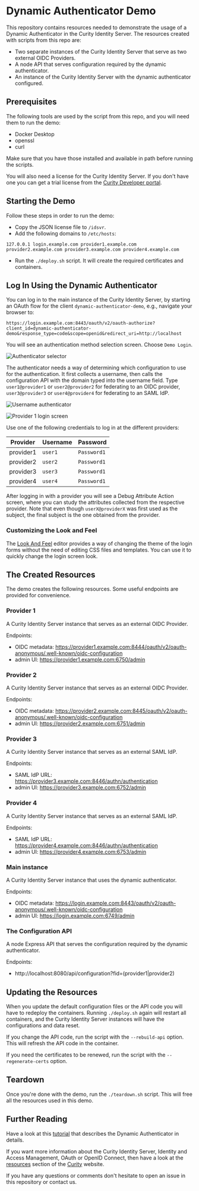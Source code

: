 # Dynamic Authenticator Demo

This repository contains resources needed to demonstrate the usage of a Dynamic Authenticator in the Curity Identity Server.
The resources created with scripts from this repo are:

- Two separate instances of the Curity Identity Server that serve as two external OIDC Providers.
- A node API that serves configuration required by the dynamic authenticator.
- An instance of the Curity Identity Server with the dynamic authenticator configured.

## Prerequisites

The following tools are used by the script from this repo, and you will need them to run the demo:

- Docker Desktop
- openssl
- curl

Make sure that you have those installed and available in path before running the scripts.

You will also need a license for the Curity Identity Server. If you don't have one you can get a trial license from the
[Curity Developer portal](https://developer.curity.io/free-trial/).

## Starting the Demo

Follow these steps in order to run the demo:

- Copy the JSON license file to `/idsvr`.
- Add the following domains to `/etc/hosts`:

```
127.0.0.1 login.example.com provider1.example.com provider2.example.com provider3.example.com provider4.example.com
```

- Run the `./deploy.sh` script. It will create the required certificates and containers.

## Log In Using the Dynamic Authenticator

You can log in to the main instance of the Curity Identity Server, by starting an OAuth flow for the client `dynamic-authenticator-demo`,
e.g., navigate your browser to:

```
https://login.example.com:8443/oauth/v2/oauth-authorize?client_id=dynamic-authenticator-demo&response_type=code&scope=openid&redirect_uri=http://localhost
```

You will see an authentication method selection screen. Choose `Demo Login`.

![Authenticator selector](/docs/selector.jpg)

The authenticator needs a way of determining which configuration to use for the authentication. It first collects a username,
then calls the configuration API with the domain typed into the username field. Type `user1@provider1` or `user2@provider2` for federating to an OIDC provider,
`user3@provider3` or `user4@provider4` for federating to an SAML IdP.

![Username authenticator](/docs/username.jpg)

![Provider 1 login screen](/docs/provider1.jpg)

Use one of the following credentials to log in at the different providers:

| Provider  | Username | Password    |
|-----------|----------|-------------|
| provider1 | `user1`  | `Password1` |
| provider2 | `user2`  | `Password1` |
| provider3 | `user3`  | `Password1` |
| provider4 | `user4`  | `Password1` |

After logging in with a provider you will see a Debug Attribute Action screen, where you can study the attributes collected from the respective provider.
Note that even though `userX@providerX` was first used as the subject, the final subject is the one obtained from the provider.

### Customizing the Look and Feel

The [Look And Feel](https://curity.io/resources/learn/customize-look-and-feel-simple) editor provides a way of changing the theme of the login forms without the need of editing CSS files and templates. You can use it to quickly change the login screen look.

## The Created Resources

The demo creates the following resources. Some useful endpoints are provided for convenience.

### Provider 1

A Curity Identity Server instance that serves as an external OIDC Provider.

Endpoints:
- OIDC metadata: https://provider1.example.com:8444/oauth/v2/oauth-anonymous/.well-known/oidc-configuration
- admin UI: https://provider1.example.com:6750/admin

### Provider 2

A Curity Identity Server instance that serves as an external OIDC Provider.

Endpoints:
- OIDC metadata: https://provider2.example.com:8445/oauth/v2/oauth-anonymous/.well-known/oidc-configuration
- admin UI: https://provider2.example.com:6751/admin

### Provider 3

A Curity Identity Server instance that serves as an external SAML IdP.

Endpoints:
- SAML IdP URL: https://provider3.example.com:8446/authn/authentication
- admin UI: https://provider3.example.com:6752/admin

### Provider 4

A Curity Identity Server instance that serves as an external SAML IdP.

Endpoints:
- SAML IdP URL: https://provider4.example.com:8446/authn/authentication
- admin UI: https://provider4.example.com:6753/admin


### Main instance

A Curity Identity Server instance that uses the dynamic authenticator.

Endpoints:
- OIDC metadata: https://login.example.com:8443/oauth/v2/oauth-anonymous/.well-known/oidc-configuration
- admin UI: https://login.example.com:6749/admin

### The Configuration API

A node Express API that serves the configuration required by the dynamic authenticator.

Endpoints:
- http://localhost:8080/api/configuration?fid=(provider1|provider2)


## Updating the Resources

When you update the default configuration files or the API code you will have to redeploy the containers. Running `./deploy.sh` again
will restart all containers, and the Curity Identity Server instances will have the configurations and data reset.

If you change the API code, run the script with the `--rebuild-api` option. This will refresh the API code in the container.

If you need the certificates to be renewed, run the script with the `--regenerate-certs` option.

## Teardown

Once you're done with the demo, run the `./teardown.sh` script. This will free all the resources used in this demo.

## Further Reading

Have a look at this [tutorial](https://curity.io/resources/learn/dynamic-authenticator) that describes the Dynamic Authenticator in details.

If you want more information about the Curity Identity Server, Identity and Access Management, OAuth or OpenID Connect,
then have a look at the [resources](https://curity.io/resources/) section of the [Curity](https://curity.io) website.

If you have any questions or comments don't hesitate to open an issue in this repository or contact us.
